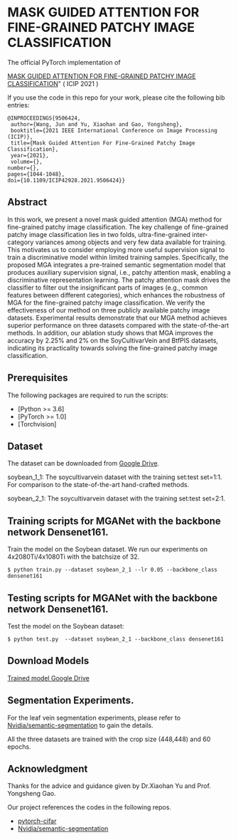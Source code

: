 # MASK GUIDED ATTENTION FOR FINE-GRAINED PATCHY IMAGE CLASSIFICATION

The official PyTorch implementation of 

[MASK GUIDED ATTENTION FOR FINE-GRAINED PATCHY IMAGE CLASSIFICATION](https://arxiv.org/pdf/2102.02771.pdf)" ( ICIP 2021 ) 

If you use the code in this repo for your work, please cite the following bib entries:

    @INPROCEEDINGS{9506424,
     author={Wang, Jun and Yu, Xiaohan and Gao, Yongsheng},
     booktitle={2021 IEEE International Conference on Image Processing (ICIP)}, 
     title={Mask Guided Attention For Fine-Grained Patchy Image Classification}, 
     year={2021},
     volume={},
    number={},
    pages={1044-1048},
    doi={10.1109/ICIP42928.2021.9506424}}


## Abstract

In this work, we present a novel mask guided attention (MGA) method for fine-grained patchy image classification. The key challenge of fine-grained patchy image classification lies in two folds, ultra-fine-grained inter-category variances among objects and very few data available for training. This motivates us to consider employing more useful supervision signal to train a discriminative model within limited training samples. Specifically, the proposed MGA integrates a pre-trained semantic segmentation model that produces auxiliary supervision signal, i.e., patchy attention mask, enabling a discriminative representation learning. The patchy attention mask drives the classifier to filter out the insignificant parts of images (e.g., common features between different categories), which enhances the robustness of MGA for the fine-grained patchy image classification. We verify the effectiveness of our method on three publicly available patchy image datasets. Experimental results demonstrate that our MGA method achieves superior performance on three datasets compared with the state-of-the-art methods. In addition, our ablation study shows that MGA improves the accuracy by 2.25% and 2% on the SoyCultivarVein and BtfPIS datasets, indicating its practicality towards solving the fine-grained patchy image classification.



## Prerequisites

The following packages are required to run the scripts:
- [Python >= 3.6]
- [PyTorch >= 1.0]
- [Torchvision]

## Dataset
The dataset can be downloaded from [Google Drive](https://drive.google.com/drive/folders/1EF_iamMlnb0QYS2xiQRq--fxm7an4tv7?usp=sharing).

soybean_1_1: The soycultivarvein dataset with the training set:test set=1:1. For comparison to the state-of-the-art hand-crafted methods.

soybean_2_1: The soycultivarvein dataset with the training set:test set=2:1.


## Training scripts for MGANet with the backbone network Densenet161.
Train the model on the Soybean dataset. We run our experiments on 4x2080Ti/4x1080Ti with the batchsize of 32.

    $ python train.py --dataset soybean_2_1 --lr 0.05 --backbone_class densenet161


## Testing scripts for MGANet with the backbone network Densenet161.
Test the model on the Soybean dataset:

    $ python test.py  --dataset soybean_2_1 --backbone_class densenet161
    
        
            
## Download  Models


[Trained model Google Drive](https://drive.google.com/drive/folders/11SA7PGR9NbyJEaXFOHwA_PGiORdIEoYZ?usp=sharing)

## Segmentation Experiments.
For the leaf vein segmentation experiments, please refer to [Nvidia/semantic-segmentation](https://github.com/NVIDIA/semantic-segmentation) to gain the details.

All the three datasets are trained with the crop size (448,448) and 60 epochs.



## Acknowledgment
Thanks for the advice and guidance given by Dr.Xiaohan Yu and Prof. Yongsheng Gao.

Our project references the codes in the following repos.
- [pytorch-cifar](https://github.com/kuangliu/pytorch-cifar)
- [Nvidia/semantic-segmentation](https://github.com/NVIDIA/semantic-segmentation)




